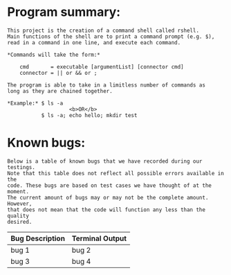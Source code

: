 # **Program summary:**
	
	This project is the creation of a command shell called rshell. 
	Main functions of the shell are to print a command prompt (e.g. $), 
	read in a command in one line, and execute each command. 

	*Commands will take the form:*

		cmd       = executable [argumentList] [connector cmd]
		connector = || or && or ;

	The program is able to take in a limitless number of commands as
	long as they are chained together. 

	*Example:* $ ls -a
						<b>OR</b>
			   $ ls -a; echo hello; mkdir test

# **Known bugs:**

	Below is a table of known bugs that we have recorded during our testings. 
	Note that this table does not reflect all possible errors available in the 
	code. These bugs are based on test cases we have thought of at the moment. 
	The current amount of bugs may or may not be the complete amount. However, 
	that does not mean that the code will function any less than the quality 
	desired. 

Bug Description | Terminal Output
--------------- | ---------------
bug 1 | bug 2
bug 3 | bug 4

